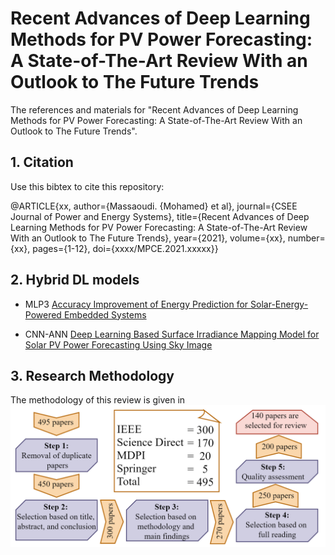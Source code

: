 # Recent Advances of Deep Learning Methods for PV Power Forecasting: A State-of-The-Art Review With an Outlook to The Future Trends
The references and materials for "Recent Advances of Deep Learning Methods for PV Power Forecasting: A State-of-The-Art Review With an Outlook to The Future Trends".

## 1. Citation
Use this bibtex to cite this repository:

@ARTICLE{xx,
  author={Massaoudi. {Mohamed} et al},
  journal={CSEE Journal of Power and Energy Systems}, 
  title={Recent Advances of Deep Learning Methods for PV Power Forecasting: A State-of-The-Art Review With an Outlook to The Future Trends}, 
  year={2021},
  volume={xx},
  number={xx},
  pages={1-12},
  doi={xxxx/MPCE.2021.xxxxx}}
  
  ## 2. Hybrid DL models
  
- MLP3	[Accuracy Improvement of Energy Prediction for Solar-Energy-Powered Embedded Systems](https://ieeexplore.ieee.org/abstract/document/7332959)

- CNN-ANN	[Deep Learning Based Surface Irradiance Mapping Model for Solar PV Power Forecasting Using Sky Image](https://ieeexplore.ieee.org/search/searchresult.jsp?newsearch=true&queryText=A%20Data-Driven%20Soft%20Sensor%20Based%20on%20Multilayer%20Perceptron%20Neural%20Network%20With%20a%20Double%20LASSO%20Approach)


## 3. Research Methodology
The methodology of this review is given in 
![Alt text](https://github.com/Mohamedmassaoudi/DL-in-SG/blob/main/Methodology.png)
